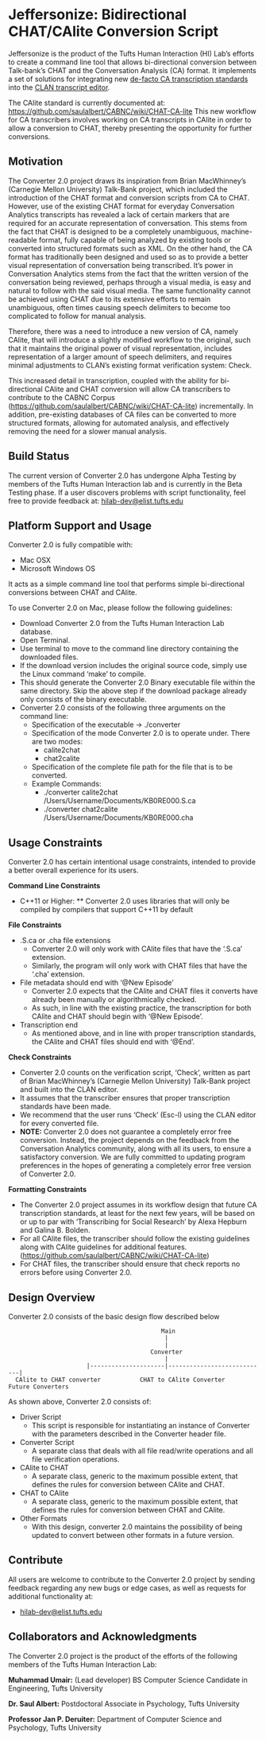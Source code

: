 # Jeffersonize: Bidirectional CHAT/CAlite Conversion Script
Jeffersonize is the product of the Tufts Human Interaction (HI) Lab’s efforts to create a command line tool that allows bi-directional conversion between Talk-bank’s CHAT and the Conversation Analysis (CA) format. It implements a set of solutions for integrating new [de-facto CA transcription standards](https://us.sagepub.com/en-us/nam/transcribing-for-social-research/book237847) into the [CLAN transcript editor](http://dali.talkbank.org/clan/).

The CAlite standard is currently documented at: https://github.com/saulalbert/CABNC/wiki/CHAT-CA-lite
This new workflow for CA transcribers involves working on CA transcripts in CAlite in order to allow a conversion to CHAT, thereby presenting the opportunity for further conversions.

## Motivation
The Converter 2.0 project draws its inspiration from Brian MacWhinney’s (Carnegie Mellon University) Talk-Bank project, which included the introduction of the CHAT format and conversion scripts from CA to CHAT. 
However, use of the existing CHAT format for everyday Conversation Analytics transcripts has revealed a lack of certain markers that are required for an accurate representation of conversation. This stems from the fact that CHAT is designed to be a completely unambiguous, machine-readable format, fully capable of being analyzed by existing tools or converted into structured formats such as XML.
On the other hand, the CA format has traditionally been designed and used so as to provide a better visual representation of conversation being transcribed. It’s power in Conversation Analytics stems from the fact that the written version of the conversation being reviewed, perhaps through a visual media, is easy and natural to follow with the said visual media. The same functionality cannot be achieved using CHAT due to its extensive efforts to remain unambiguous, often times causing speech delimiters to become too complicated to follow for manual analysis.

Therefore, there was a need to introduce a new version of CA, namely CAlite, that will introduce a slightly modified workflow to the original, such that it maintains the original power of visual representation, includes representation of a larger amount of speech delimiters, and requires minimal adjustments to CLAN’s existing format verification system: Check.

This increased detail in transcription, coupled with the ability for bi-directional CAlite and CHAT conversion will allow CA transcribers to contribute to the CABNC Corpus (https://github.com/saulalbert/CABNC/wiki/CHAT-CA-lite) incrementally. In addition, pre-existing databases of CA files can be converted to more structured formats, allowing for automated analysis, and effectively removing the need for a slower manual analysis.

## Build Status

The current version of Converter 2.0 has undergone Alpha Testing by members of the Tufts Human Interaction lab and is currently in the Beta Testing phase.
If a user discovers problems with script functionality, feel free to provide feedback at: hilab-dev@elist.tufts.edu

## Platform Support and Usage

Converter 2.0 is fully compatible with:
* Mac OSX
* Microsoft Windows OS

It acts as a simple command line tool that performs simple bi-directional conversions between CHAT and CAlite.

To use Converter 2.0 on Mac, please follow the following guidelines:
* Download Converter 2.0 from the Tufts Human Interaction Lab database.
* Open Terminal.
* Use terminal to move to the command line directory containing the downloaded files.
* If the download version includes the original source code, simply use the Linux command ‘make’ to compile.
* This should generate the Converter 2.0 Binary executable file within the same directory. Skip the above step if the   download package already only consists of the binary executable.
* Converter 2.0 consists of the following three arguments on the command line:
  * Specification of the executable -> 	./converter
  * Specification of the mode Converter 2.0 is to operate under. There are two modes:
    * calite2chat
    * chat2calite
  * Specification of the complete file path for the file that is to be converted.
  * Example Commands:
    * ./converter calite2chat /Users/Username/Documents/KB0RE000.S.ca
    * ./converter chat2calite /Users/Username/Documents/KB0RE000.cha

## Usage Constraints

Converter 2.0 has certain intentional usage constraints, intended to provide a better overall experience for its users.

**Command Line Constraints**
* C++11 or Higher:
** Converter 2.0 uses libraries that will only be compiled by compilers that support C++11 by default

**File Constraints**
* .S.ca or .cha file extensions
  * Converter 2.0 will only work with CAlite files that have the ‘.S.ca’ extension.
  * Similarly, the program will only work with CHAT files that have the ‘.cha’ extension.
* File metadata should end with ‘@New Episode’
  * Converter 2.0 expects that the CAlite and CHAT files it converts have already been manually or algorithmically checked.
  * As such, in line with the existing practice, the transcription for both CAlite and CHAT should begin with ‘@New Episode’.
* Transcription end
  * As mentioned above, and in line with proper transcription standards, the CAlite and CHAT files should end with ‘@End’.

**Check Constraints**
* Converter 2.0 counts on the verification script, ‘Check’, written as part of Brian MacWhinney’s (Carnegie Mellon University) Talk-Bank project and built into the CLAN editor.
* It assumes that the transcriber ensures that proper transcription standards have been made.
* We recommend that the user runs ‘Check’ (Esc-l) using the CLAN editor for every converted file.
* **NOTE:** Converter 2.0 does not guarantee a completely error free conversion. Instead, the project depends on the feedback from the Conversation Analytics community, along with all its users, to ensure a satisfactory conversion. We are fully committed to updating program preferences in the hopes of generating a completely error free version of Converter 2.0.

**Formatting Constraints**
* The Converter 2.0 project assumes in its workflow design that future CA transcription standards, at least for the next few years, will be based on or up to par with ‘Transcribing for Social Research’ by Alexa Hepburn and Galina B. Bolden.
* For all CAlite files, the transcriber should follow the existing guidelines along with CAlite guidelines for additional features. (https://github.com/saulalbert/CABNC/wiki/CHAT-CA-lite)
* For CHAT files, the transcriber should ensure that check reports no errors before using Converter 2.0.

## Design Overview

Converter 2.0 consists of the basic design flow described below

                                               Main
                                                |
                                                |
                                            Converter 
                                                |                              
                          |---------------------|----------------------------|
      CAlite to CHAT converter           CHAT to CAlite Converter        Future Converters


As shown above, Converter 2.0 consists of:
* Driver Script
  * This script is responsible for instantiating an instance of Converter with the parameters described in the Converter header file.
* Converter Script
  * A separate class that deals with all file read/write operations and all file verification operations.
* CAlite to CHAT
  * A separate class, generic to the maximum possible extent, that defines the rules for conversion between CAlite and CHAT.
* CHAT to CAlite
  * A separate class, generic to the maximum possible extent, that defines the rules for conversion between CHAT and CAlite.
* Other Formats
  * With this design, converter 2.0 maintains the possibility of being updated to convert between other formats in a future version.
  
## Contribute

All users are welcome to contribute to the Converter 2.0 project by sending feedback regarding any new bugs or edge cases, as well as requests for additional functionality at:
* hilab-dev@elist.tufts.edu

## Collaborators and Acknowledgments

The Converter 2.0 project is the product of the efforts of the following members of the Tufts Human Interaction Lab:

**Muhammad Umair:**
(Lead developer)
BS Computer Science Candidate in Engineering,
Tufts University

**Dr. Saul Albert:**
Postdoctoral Associate in Psychology,
Tufts University

**Professor Jan P. Deruiter:** 
Department of Computer Science and Psychology, 
Tufts University



